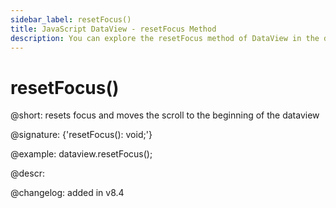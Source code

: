 ```yaml
---
sidebar_label: resetFocus()
title: JavaScript DataView - resetFocus Method 
description: You can explore the resetFocus method of DataView in the documentation of the DHTMLX JavaScript UI library. Browse developer guides and API reference, try out code examples and live demos, and download a free 30-day evaluation version of DHTMLX Suite.
---
```


# resetFocus()

@short: resets focus and moves the scroll to the beginning of the dataview

@signature: {'resetFocus(): void;'}

@example:
dataview.resetFocus();

@descr:


@changelog:
added in v8.4